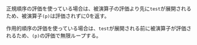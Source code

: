 正規順序の評価を使っている場合は、被演算子の評価より先に`test`が展開されるため、被演算子`(p)`は評価されずに0を返す。

作用的順序の評価を使っている場合は、`test`が展開される前に被演算子が評価されるため、`(p)`の評価で無限ループする。
